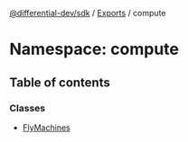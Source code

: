 [@differential-dev/sdk](../README.md) / [Exports](../modules.md) / compute

# Namespace: compute

## Table of contents

### Classes

- [FlyMachines](../classes/compute.FlyMachines.md)
